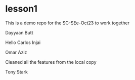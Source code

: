 # lesson1
This is a demo repo for the SC-SEe-Oct23 to work together

Dayyaan Butt

Hello 
Carlos Injai



Omar Aziz

Cleaned all the features from the local copy

Tony Stark

